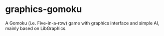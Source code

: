 # graphics-gomoku
A Gomoku (i.e. Five-in-a-row) game with graphics interface and simple AI, mainly based on LibGraphics.

